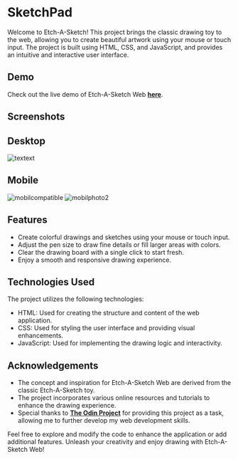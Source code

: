 # SketchPad

Welcome to Etch-A-Sketch! This project brings the classic drawing toy to the web, allowing you to create beautiful artwork using your mouse or touch input. The project is built using HTML, CSS, and JavaScript, and provides an intuitive and interactive user interface.

## **Demo**

Check out the live demo of Etch-A-Sketch Web **[here](https://erenova.github.io/sketchpad)**.

## **Screenshots**

## **Desktop**

![textext](https://github.com/erenova/sketchpad/assets/95050098/a8a1e3b2-ecfa-4996-b65f-df73e5efcbee)

## **Mobile**

![mobilcompatible](https://github.com/erenova/sketchpad/assets/95050098/80eef264-74cb-4bd2-95ee-423ff90c9022)
![mobilphoto2](https://github.com/erenova/sketchpad/assets/95050098/3d17947e-e6d9-44b3-88e7-b5c56e01d95c)

## **Features**

- Create colorful drawings and sketches using your mouse or touch input.
- Adjust the pen size to draw fine details or fill larger areas with colors.
- Clear the drawing board with a single click to start fresh.
- Enjoy a smooth and responsive drawing experience.

## **Technologies Used**

The project utilizes the following technologies:

- HTML: Used for creating the structure and content of the web application.
- CSS: Used for styling the user interface and providing visual enhancements.
- JavaScript: Used for implementing the drawing logic and interactivity.

## **Acknowledgements**

- The concept and inspiration for Etch-A-Sketch Web are derived from the classic Etch-A-Sketch toy.
- The project incorporates various online resources and tutorials to enhance the drawing experience.
- Special thanks to **[The Odin Project](https://www.theodinproject.com/)** for providing this project as a task, allowing me to further develop my web development skills.

Feel free to explore and modify the code to enhance the application or add additional features. Unleash your creativity and enjoy drawing with Etch-A-Sketch Web!
